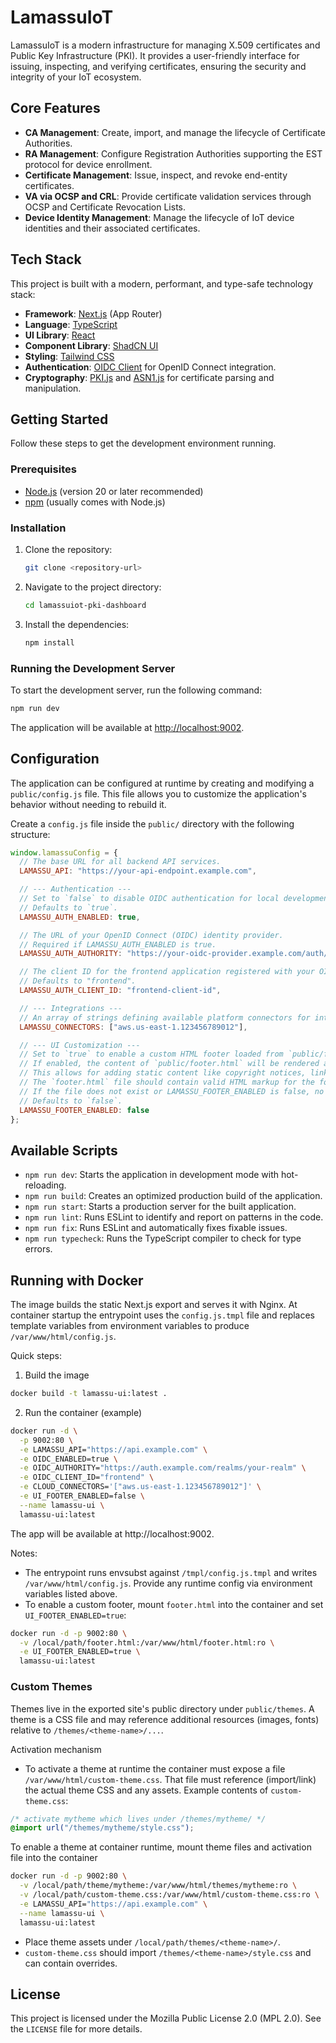 # LamassuIoT

LamassuIoT is a modern infrastructure for managing X.509 certificates and Public Key Infrastructure (PKI). It provides a user-friendly interface for issuing, inspecting, and verifying certificates, ensuring the security and integrity of your IoT ecosystem.

## Core Features

-   **CA Management**: Create, import, and manage the lifecycle of Certificate Authorities.
-   **RA Management**: Configure Registration Authorities supporting the EST protocol for device enrollment.
-   **Certificate Management**: Issue, inspect, and revoke end-entity certificates.
-   **VA via OCSP and CRL**: Provide certificate validation services through OCSP and Certificate Revocation Lists.
-   **Device Identity Management**: Manage the lifecycle of IoT device identities and their associated certificates.

## Tech Stack

This project is built with a modern, performant, and type-safe technology stack:

-   **Framework**: [Next.js](https://nextjs.org/) (App Router)
-   **Language**: [TypeScript](https://www.typescriptlang.org/)
-   **UI Library**: [React](https://react.dev/)
-   **Component Library**: [ShadCN UI](https://ui.shadcn.com/)
-   **Styling**: [Tailwind CSS](https://tailwindcss.com/)
-   **Authentication**: [OIDC Client](https://github.com/authts/oidc-client-ts) for OpenID Connect integration.
-   **Cryptography**: [PKI.js](https://pkijs.org/) and [ASN1.js](https://github.com/PeculiarVentures/ASN1.js) for certificate parsing and manipulation.


## Getting Started

Follow these steps to get the development environment running.

### Prerequisites

-   [Node.js](https://nodejs.org/) (version 20 or later recommended)
-   [npm](https://www.npmjs.com/) (usually comes with Node.js)

### Installation

1.  Clone the repository:
    ```bash
    git clone <repository-url>
    ```
2.  Navigate to the project directory:
    ```bash
    cd lamassuiot-pki-dashboard
    ```
3.  Install the dependencies:
    ```bash
    npm install
    ```

### Running the Development Server

To start the development server, run the following command:

```bash
npm run dev
```

The application will be available at [http://localhost:9002](http://localhost:9002).

## Configuration

The application can be configured at runtime by creating and modifying a `public/config.js` file. This file allows you to customize the application's behavior without needing to rebuild it.

Create a `config.js` file inside the `public/` directory with the following structure:

```javascript
window.lamassuConfig = {
  // The base URL for all backend API services.
  LAMASSU_API: "https://your-api-endpoint.example.com",

  // --- Authentication ---
  // Set to `false` to disable OIDC authentication for local development.
  // Defaults to `true`.
  LAMASSU_AUTH_ENABLED: true,

  // The URL of your OpenID Connect (OIDC) identity provider.
  // Required if LAMASSU_AUTH_ENABLED is true.
  LAMASSU_AUTH_AUTHORITY: "https://your-oidc-provider.example.com/auth/realms/my-realm",

  // The client ID for the frontend application registered with your OIDC provider.
  // Defaults to "frontend".
  LAMASSU_AUTH_CLIENT_ID: "frontend-client-id",

  // --- Integrations ---
  // An array of strings defining available platform connectors for integrations. These connectors ID must be already recognized by the Lamassu backend.
  LAMASSU_CONNECTORS: ["aws.us-east-1.123456789012"],

  // --- UI Customization ---
  // Set to `true` to enable a custom HTML footer loaded from `public/footer.html`.
  // If enabled, the content of `public/footer.html` will be rendered at the bottom of the main content area.
  // This allows for adding static content like copyright notices, links, or disclaimers.
  // The `footer.html` file should contain valid HTML markup for the footer content.
  // If the file does not exist or LAMASSU_FOOTER_ENABLED is false, no footer will be displayed.
  // Defaults to `false`.
  LAMASSU_FOOTER_ENABLED: false
};
```

## Available Scripts

-   `npm run dev`: Starts the application in development mode with hot-reloading.
-   `npm run build`: Creates an optimized production build of the application.
-   `npm run start`: Starts a production server for the built application.
-   `npm run lint`: Runs ESLint to identify and report on patterns in the code.
-   `npm run fix`: Runs ESLint and automatically fixes fixable issues.
-   `npm run typecheck`: Runs the TypeScript compiler to check for type errors.

## Running with Docker

The image builds the static Next.js export and serves it with Nginx. At container startup the entrypoint uses the `config.js.tmpl` file and replaces template variables from environment variables to produce `/var/www/html/config.js`.

Quick steps:

1. Build the image
```bash
docker build -t lamassu-ui:latest .
```

2. Run the container (example)
```bash
docker run -d \
  -p 9002:80 \
  -e LAMASSU_API="https://api.example.com" \
  -e OIDC_ENABLED=true \
  -e OIDC_AUTHORITY="https://auth.example.com/realms/your-realm" \
  -e OIDC_CLIENT_ID="frontend" \
  -e CLOUD_CONNECTORS='["aws.us-east-1.123456789012"]' \
  -e UI_FOOTER_ENABLED=false \
  --name lamassu-ui \
  lamassu-ui:latest
```
The app will be available at http://localhost:9002.

Notes:
- The entrypoint runs envsubst against `/tmpl/config.js.tmpl` and writes `/var/www/html/config.js`. Provide any runtime config via environment variables listed above.
- To enable a custom footer, mount `footer.html` into the container and set `UI_FOOTER_ENABLED=true`:
```bash
docker run -d -p 9002:80 \
  -v /local/path/footer.html:/var/www/html/footer.html:ro \
  -e UI_FOOTER_ENABLED=true \
  lamassu-ui:latest
```

### Custom Themes

Themes live in the exported site's public directory under `public/themes`. A theme is a CSS file and may reference additional resources (images, fonts) relative to `/themes/<theme-name>/...`.

Activation mechanism
- To activate a theme at runtime the container must expose a file `/var/www/html/custom-theme.css`. That file must reference (import/link) the actual theme CSS and any assets. Example contents of `custom-theme.css`:
```css
/* activate mytheme which lives under /themes/mytheme/ */
@import url("/themes/mytheme/style.css");
```

To enable a theme at container runtime, mount theme files and activation file into the container
```bash
docker run -d -p 9002:80 \
  -v /local/path/theme/mytheme:/var/www/html/themes/mytheme:ro \
  -v /local/path/custom-theme.css:/var/www/html/custom-theme.css:ro \
  -e LAMASSU_API="https://api.example.com" \
  --name lamassu-ui \
  lamassu-ui:latest
```
- Place theme assets under `/local/path/themes/<theme-name>/`.
- `custom-theme.css` should import `/themes/<theme-name>/style.css` and can contain overrides.

## License

This project is licensed under the Mozilla Public License 2.0 (MPL 2.0). See the `LICENSE` file for more details.
